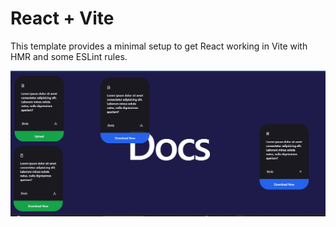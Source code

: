 # React + Vite

This template provides a minimal setup to get React working in Vite with HMR and some ESLint rules.

!["Photo"](https://github.com/Ruchitn21/react-docs-app/blob/main/react-docs-app.png)
